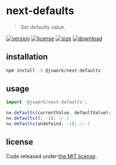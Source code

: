 # next-defaults
> Set defaults value.

[![version][version-image]][version-url]
[![license][license-image]][license-url]
[![size][size-image]][size-url]
[![download][download-image]][download-url]

## installation
```bash
npm install -S @jswork/next-defaults
```

## usage
```js
import '@jswork/next-defaults';

nx.defaults(currentValue, defaultValue);
nx.defaults(0, -1); //-1
nx.defaults(undefeind, -1); //-1
```

## license
Code released under [the MIT license](https://github.com/afeiship/next-defaults/blob/master/LICENSE.txt).

[version-image]: https://img.shields.io/npm/v/@jswork/next-defaults
[version-url]: https://npmjs.org/package/@jswork/next-defaults

[license-image]: https://img.shields.io/npm/l/@jswork/next-defaults
[license-url]: https://github.com/afeiship/next-defaults/blob/master/LICENSE.txt

[size-image]: https://img.shields.io/bundlephobia/minzip/@jswork/next-defaults
[size-url]: https://github.com/afeiship/next-defaults/blob/master/dist/next-defaults.min.js

[download-image]: https://img.shields.io/npm/dm/@jswork/next-defaults
[download-url]: https://www.npmjs.com/package/@jswork/next-defaults
